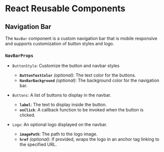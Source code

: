 # React Reusable Components

## Navigation Bar
The `NavBar` component is a custom navigation bar that is mobile responsive and supports customization of button styles and logo. 

### `NavBarProps`

- `ButtonStyle`: Customize the button and navbar styles
    - **`ButtonTextColor`** *(optional)*: The text color for the buttons.
    - **`NavBarBackground`** *(optional)*: The background color for the navigation bar.

- `Buttons`: A list of buttons to display in the navbar.
    - **`label`**: The text to display inside the button.
    - **`onClick`**: A callback function to be invoked when the button is clicked.

- `Logo`: An optional logo displayed on the navbar.
    - **`imagePath`**: The path to the logo image.
    - **`href`** *(optional)*: If provided, wraps the logo in an anchor tag linking to the specified URL.
